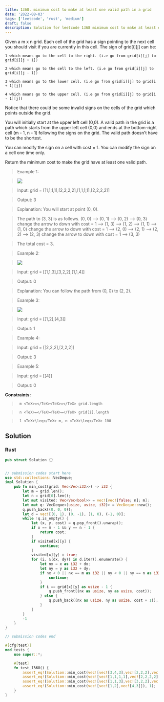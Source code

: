 ```yaml
---
title: 1368. minimum cost to make at least one valid path in a grid
date: '2022-08-03'
tags: ['leetcode', 'rust', 'medium']
draft: false
description: Solution for leetcode 1368 minimum cost to make at least one valid path in a grid
---
```


 

  Given a m x n grid. Each cell of the grid has a sign pointing to the next cell you should visit if you are currently in this cell. The sign of grid[i][j] can be:

  	1 which means go to the cell to the right. (i.e go from grid[i][j] to grid[i][j + 1])

  	2 which means go to the cell to the left. (i.e go from grid[i][j] to grid[i][j - 1])

  	3 which means go to the lower cell. (i.e go from grid[i][j] to grid[i + 1][j])

  	4 which means go to the upper cell. (i.e go from grid[i][j] to grid[i - 1][j])

  

  Notice that there could be some invalid signs on the cells of the grid which points outside the grid.

  You will initially start at the upper left cell (0,0). A valid path in the grid is a path which starts from the upper left cell (0,0) and ends at the bottom-right cell (m - 1, n - 1) following the signs on the grid. The valid path doesn't have to be the shortest.

  You can modify the sign on a cell with cost <TeX>=</TeX> 1. You can modify the sign on a cell one time only.

  Return the minimum cost to make the grid have at least one valid path.

   

 >   Example 1:

 >   ![](https://assets.leetcode.com/uploads/2020/02/13/grid1.png)

 >   Input: grid <TeX>=</TeX> [[1,1,1,1],[2,2,2,2],[1,1,1,1],[2,2,2,2]]

 >   Output: 3

 >   Explanation: You will start at point (0, 0).

 >   The path to (3, 3) is as follows. (0, 0) --> (0, 1) --> (0, 2) --> (0, 3) change the arrow to down with cost <TeX>=</TeX> 1 --> (1, 3) --> (1, 2) --> (1, 1) --> (1, 0) change the arrow to down with cost <TeX>=</TeX> 1 --> (2, 0) --> (2, 1) --> (2, 2) --> (2, 3) change the arrow to down with cost <TeX>=</TeX> 1 --> (3, 3)

 >   The total cost <TeX>=</TeX> 3.

  

 >   Example 2:

 >   ![](https://assets.leetcode.com/uploads/2020/02/13/grid2.png)

 >   Input: grid <TeX>=</TeX> [[1,1,3],[3,2,2],[1,1,4]]

 >   Output: 0

 >   Explanation: You can follow the path from (0, 0) to (2, 2).

  

 >   Example 3:

 >   ![](https://assets.leetcode.com/uploads/2020/02/13/grid3.png)

 >   Input: grid <TeX>=</TeX> [[1,2],[4,3]]

 >   Output: 1

  

 >   Example 4:

  

 >   Input: grid <TeX>=</TeX> [[2,2,2],[2,2,2]]

 >   Output: 3

  

 >   Example 5:

  

 >   Input: grid <TeX>=</TeX> [[4]]

 >   Output: 0

  

   

  **Constraints:**

  

 >   	m <TeX>=</TeX><TeX>=</TeX> grid.length

 >   	n <TeX>=</TeX><TeX>=</TeX> grid[i].length

 >   	1 <TeX>\leq</TeX> m, n <TeX>\leq</TeX> 100


## Solution
### Rust
```rust
pub struct Solution {}


// submission codes start here
use std::collections::VecDeque;
impl Solution {
    pub fn min_cost(grid: Vec<Vec<i32>>) -> i32 {
        let m = grid.len();
        let n = grid[0].len();
        let mut visited: Vec<Vec<bool>> = vec![vec![false; n]; m];
        let mut q: VecDeque<(usize, usize, i32)> = VecDeque::new();
        q.push_back((0, 0, 0));
        let d = vec![(0, 1), (0, -1), (1, 0), (-1, 0)];
        while !q.is_empty() {
            let (x, y, cost) = q.pop_front().unwrap();
            if x == m - 1 && y == n - 1 {
                return cost;
            }
            if visited[x][y] {
                continue;
            }
            visited[x][y] = true;
            for (i, &(dx, dy)) in d.iter().enumerate() {
                let nx = x as i32 + dx;
                let ny = y as i32 + dy;
                if nx < 0 || nx == m as i32 || ny < 0 || ny == n as i32 {
                    continue;
                }
                if i == grid[x][y] as usize - 1 {
                    q.push_front((nx as usize, ny as usize, cost));
                } else {
                    q.push_back((nx as usize, ny as usize, cost + 1));
                }
            }
        }
        -1
    }
}

// submission codes end

#[cfg(test)]
mod tests {
    use super::*;

    #[test]
    fn test_1368() {
        assert_eq!(Solution::min_cost(vec![vec![3,4,3],vec![2,2,2],vec![2,1,1],vec![4,3,2],vec![2,1,4],vec![2,4,1],vec![3,3,3],vec![1,4,2],vec![2,2,1],vec![2,1,1],vec![3,3,1],vec![4,1,4],vec![2,1,4],vec![3,2,2],vec![3,3,1],vec![4,4,1],vec![1,2,2],vec![1,1,1],vec![1,3,4],vec![1,2,1],vec![2,2,4],vec![2,1,3],vec![1,2,1],vec![4,3,2],vec![3,3,4],vec![2,2,1],vec![3,4,3],vec![4,2,3],vec![4,4,4]]), 18);
        assert_eq!(Solution::min_cost(vec![vec![1,1,1,1],vec![2,2,2,2],vec![1,1,1,1],vec![2,2,2,2]]), 3);
        assert_eq!(Solution::min_cost(vec![vec![1,1,3],vec![3,2,2],vec![1,1,4]]), 0);
        assert_eq!(Solution::min_cost(vec![vec![1,2],vec![4,3]]), 1);
    }
}

```
